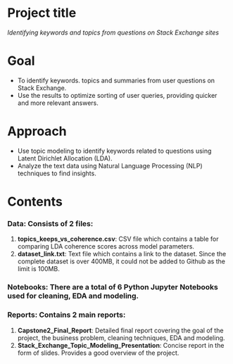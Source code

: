 # Project title

*Identifying keywords and topics from questions on Stack Exchange sites*

# Goal

- To identify keywords. topics and summaries  from user questions on Stack Exchange.
- Use the results to optimize sorting of user queries, providing quicker and more relevant answers.

# Approach 

- Use topic modeling to identify keywords related to questions using Latent Dirichlet Allocation (LDA).
- Analyze the text data using Natural Language Processing (NLP) techniques to find insights.

# Contents

### Data: Consists of 2 files:

1. **topics_keeps_vs_coherence.csv**: CSV file which contains a table for comparing LDA coherence scores across model parameters. 
2. **dataset_link.txt**: Text file which contains a link to the dataset. Since the complete dataset is over 400MB, it could not be added to Github as the limit is 100MB. 

### Notebooks: There are a total of 6 Python Jupyter Notebooks used for cleaning, EDA and modeling. 

### Reports: Contains 2 main reports: 

1. **Capstone2_Final_Report**: Detailed final report covering the goal of the project, the business problem, cleaning techniques, EDA and modeling. 
2. **Stack_Exchange_Topic_Modeling_Presentation**: Concise report in the form of slides. Provides a good overview of the project. 


